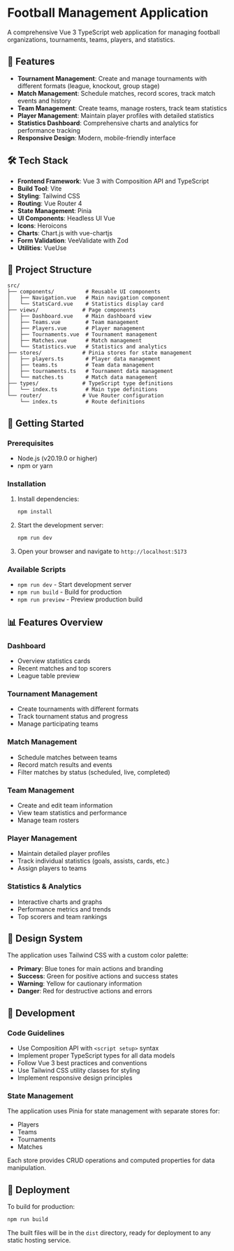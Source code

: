 # Football Management Application

A comprehensive Vue 3 TypeScript web application for managing football organizations, tournaments, teams, players, and statistics.

## 🚀 Features

- **Tournament Management**: Create and manage tournaments with different formats (league, knockout, group stage)
- **Match Management**: Schedule matches, record scores, track match events and history
- **Team Management**: Create teams, manage rosters, track team statistics
- **Player Management**: Maintain player profiles with detailed statistics
- **Statistics Dashboard**: Comprehensive charts and analytics for performance tracking
- **Responsive Design**: Modern, mobile-friendly interface

## 🛠️ Tech Stack

- **Frontend Framework**: Vue 3 with Composition API and TypeScript
- **Build Tool**: Vite
- **Styling**: Tailwind CSS
- **Routing**: Vue Router 4
- **State Management**: Pinia
- **UI Components**: Headless UI Vue
- **Icons**: Heroicons
- **Charts**: Chart.js with vue-chartjs
- **Form Validation**: VeeValidate with Zod
- **Utilities**: VueUse

## 📁 Project Structure

```
src/
├── components/          # Reusable UI components
│   ├── Navigation.vue   # Main navigation component
│   └── StatsCard.vue    # Statistics display card
├── views/              # Page components
│   ├── Dashboard.vue    # Main dashboard view
│   ├── Teams.vue        # Team management
│   ├── Players.vue      # Player management
│   ├── Tournaments.vue  # Tournament management
│   ├── Matches.vue      # Match management
│   └── Statistics.vue   # Statistics and analytics
├── stores/             # Pinia stores for state management
│   ├── players.ts       # Player data management
│   ├── teams.ts         # Team data management
│   ├── tournaments.ts   # Tournament data management
│   └── matches.ts       # Match data management
├── types/              # TypeScript type definitions
│   └── index.ts         # Main type definitions
└── router/             # Vue Router configuration
    └── index.ts         # Route definitions
```

## 🚀 Getting Started

### Prerequisites

- Node.js (v20.19.0 or higher)
- npm or yarn

### Installation

1. Install dependencies:
   ```bash
   npm install
   ```

2. Start the development server:
   ```bash
   npm run dev
   ```

3. Open your browser and navigate to `http://localhost:5173`

### Available Scripts

- `npm run dev` - Start development server
- `npm run build` - Build for production
- `npm run preview` - Preview production build

## 📊 Features Overview

### Dashboard
- Overview statistics cards
- Recent matches and top scorers
- League table preview

### Tournament Management
- Create tournaments with different formats
- Track tournament status and progress
- Manage participating teams

### Match Management
- Schedule matches between teams
- Record match results and events
- Filter matches by status (scheduled, live, completed)

### Team Management
- Create and edit team information
- View team statistics and performance
- Manage team rosters

### Player Management
- Maintain detailed player profiles
- Track individual statistics (goals, assists, cards, etc.)
- Assign players to teams

### Statistics & Analytics
- Interactive charts and graphs
- Performance metrics and trends
- Top scorers and team rankings

## 🎨 Design System

The application uses Tailwind CSS with a custom color palette:

- **Primary**: Blue tones for main actions and branding
- **Success**: Green for positive actions and success states
- **Warning**: Yellow for cautionary information
- **Danger**: Red for destructive actions and errors

## 🔧 Development

### Code Guidelines

- Use Composition API with `<script setup>` syntax
- Implement proper TypeScript types for all data models
- Follow Vue 3 best practices and conventions
- Use Tailwind CSS utility classes for styling
- Implement responsive design principles

### State Management

The application uses Pinia for state management with separate stores for:
- Players
- Teams
- Tournaments
- Matches

Each store provides CRUD operations and computed properties for data manipulation.

## 🚀 Deployment

To build for production:

```bash
npm run build
```

The built files will be in the `dist` directory, ready for deployment to any static hosting service.
